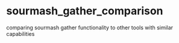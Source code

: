 # sourmash_gather_comparison
comparing sourmash gather functionality to other tools with similar capabilities
